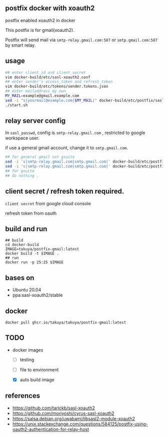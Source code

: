 ## postfix docker with xoauth2

postfix enabled xoauth2 in docker

This postfix is for gmail(xoauth2).

Postfix will send mail via `smtp-relay.gmail.com:587` or `smtp.gmail.com:587` by smart relay.

## usage 

```sh
## enter client_id and client_secret
vim docker-build/etc/sasl-xoauth2.conf
## enter sender's access_token and refresh_token
vim docker-build/etc/tokens/sender.tokens.json
## enter mailaddress my own
MY_MAIL=example@gmail.example.com
sed -i "s|yourmail@example.com|$MY_MAIL|" docker-build/etc/postfix/sasl_passwd
./start.sh
```

## relay server config 

In `sasl_passwd`, config is `smtp-relay.gmail.com` , restricted to google workspace user.

if use a general gmail account, change  it to `smtp.gmail.com`.

```sh
## for general gmail not gsuite
sed -i 's|smtp-relay.gmail.com|smtp.gmail.com|' docker-build/etc/postfix/sasl_passwd
sed -i 's|smtp-relay.gmail.com|smtp.gmail.com|' docker-build/etc/postfix/main.cf
## for gsuite
## do nothing .
```

## client secret / refresh token required.

`client secret` from google cloud console 

refresh token from oauth


## build and run 
```shell
## build
cd docker-build
IMAGE=takuya/postfix-gmail:latest
docker build -t $IMAGE .
## run
docker run -p 25:25 $IMAGE 

```

## bases on 

- Ubuntu 20.04
- ppa:sasl-xoauth2/stable

## docker 

```
docker pull ghcr.io/takuya/takuya/postfix-gmail:latest
```

## TODO

- docker images 
  - [ ] testing
  - [ ] file to environment
  - [x] auto build image


## references 

- https://github.com/tarickb/sasl-xoauth2
- https://github.com/moriyoshi/cyrus-sasl-xoauth2
- https://salsa.debian.org/uwabami/libsasl2-module-xoauth2
- https://unix.stackexchange.com/questions/584125/postfix-using-oauth2-authentication-for-relay-host
